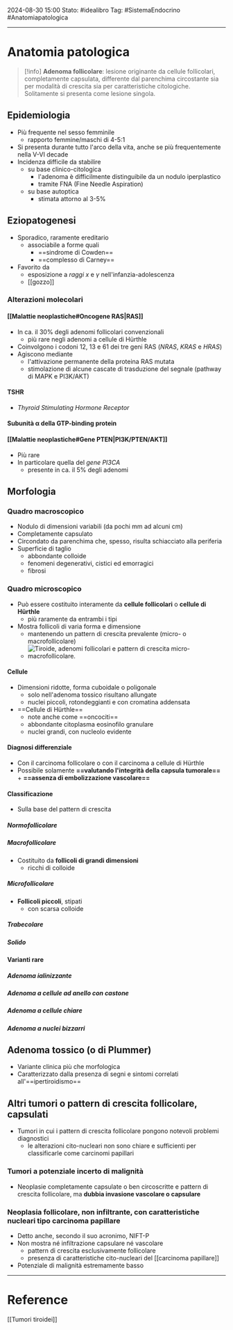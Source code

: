 2024-08-30 15:00
Stato: #idealibro 
Tag: #SistemaEndocrino #Anatomiapatologica 

---
# Anatomia patologica
>[!info]
> **Adenoma follicolare**: lesione originante da cellule follicolari, completamente capsulata, differente dal parenchima circostante sia per modalità di crescita sia per caratteristiche citologiche. Solitamente si presenta come lesione singola.
## Epidemiologia
- Più frequente nel sesso femminile
	- rapporto femmine/maschi di 4-5:1
- Si presenta durante tutto l'arco della vita, anche se più frequentemente nella V-VI decade
- Incidenza difficile da stabilire
	- su base clinico-citologica
		- l'adenoma è difficilmente distinguibile da un nodulo iperplastico
		- tramite FNA (Fine Needle Aspiration)
	- su base autoptica
		- stimata attorno al 3-5%
## Eziopatogenesi
- Sporadico, raramente ereditario
	- associabile a forme quali
		- ==sindrome di Cowden==
		- ==complesso di Carney==
- Favorito da
	- esposizione a *raggi x* e *γ* nell'infanzia-adolescenza
	- [[gozzo]]
### Alterazioni molecolari
#### [[Malattie neoplastiche#Oncogene RAS|RAS]]
- In ca. il 30% degli adenomi follicolari convenzionali
	- più rare negli adenomi a cellule di Hürthle
- Coinvolgono i codoni 12, 13 e 61 dei tre geni RAS (*NRAS*, *KRAS* e *HRAS*)
- Agiscono mediante
	- l'attivazione permanente della proteina RAS mutata
	- stimolazione di alcune cascate di trasduzione del segnale (pathway di MAPK e PI3K/AKT)
#### TSHR
- *Thyroid Stimulating Hormone Receptor*
#### Subunità α della GTP-binding protein
#### [[Malattie neoplastiche#Gene PTEN|PI3K/PTEN/AKT]]
- Più rare
- In particolare quella del *gene PI3CA*
	- presente in ca. il 5% degli adenomi
## Morfologia
### Quadro macroscopico
- Nodulo di dimensioni variabili (da pochi mm ad alcuni cm)
- Completamente capsulato
- Circondato da parenchima che, spesso, risulta schiacciato alla periferia
- Superficie di taglio
	- abbondante colloide
	- fenomeni degenerativi, cistici ed emorragici
	- fibrosi
### Quadro microscopico
- Può essere costituito interamente da **cellule follicolari** o **cellule di Hürthle**
	- più raramente da entrambi i tipi
- Mostra follicoli di varia forma e dimensione
	- mantenendo un pattern di crescita prevalente (micro- o macrofollicolare)
	- ![Tiroide, adenomi follicolari e pattern di crescita micro-macrofollicolare.](https://i.imgur.com/QldOlP8.png)
#### Cellule
- Dimensioni ridotte, forma cuboidale o poligonale
	- solo nell'adenoma tossico risultano allungate
	- nuclei piccoli, rotondeggianti e con cromatina addensata
- ==Cellule di Hürthle==
	- note anche come ==oncociti==
	- abbondante citoplasma eosinofilo granulare
	- nuclei grandi, con nucleolo evidente
#### Diagnosi differenziale
- Con il carcinoma follicolare o con il carcinoma a cellule di Hürthle
- Possibile solamente **==valutando l'integrità della capsula tumorale==** + **==assenza di embolizzazione vascolare==**
#### Classificazione
- Sulla base del pattern di crescita
##### Normofollicolare
##### Macrofollicolare
- Costituito da **follicoli di grandi dimensioni**
	- ricchi di colloide
##### Microfollicolare
- **Follicoli piccoli**, stipati
	- con scarsa colloide
##### Trabecolare
##### Solido
#### Varianti rare
##### Adenoma ialinizzante
##### Adenoma a cellule ad anello con castone
##### Adenoma a cellule chiare
##### Adenoma a nuclei bizzarri
## Adenoma tossico (o di Plummer)
- Variante clinica più che morfologica
- Caratterizzato dalla presenza di segni e sintomi correlati all'==ipertiroidismo==
## Altri tumori o pattern di crescita follicolare, capsulati
- Tumori in cui i pattern di crescita follicolare pongono notevoli problemi diagnostici
	- le alterazioni cito-nucleari non sono chiare e sufficienti per classificarle come carcinomi papillari
### Tumori a potenziale incerto di malignità
- Neoplasie completamente capsulate o ben circoscritte e pattern di crescita follicolare, ma **dubbia invasione vascolare o capsulare**
### Neoplasia follicolare, non infiltrante, con caratteristiche nucleari tipo carcinoma papillare
- Detto anche, secondo il suo acronimo, NIFT-P
- Non mostra né infiltrazione capsulare né vascolare
	- pattern di crescita esclusivamente follicolare
	- presenza di caratteristiche cito-nucleari del [[carcinoma papillare]]
- Potenziale di malignità estremamente basso







---
# Reference
[[Tumori tiroidei]]